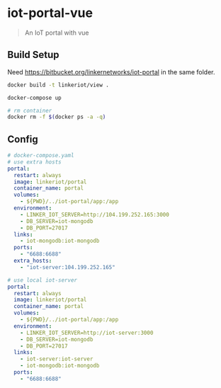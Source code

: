 # iot-portal-vue

> An IoT portal with vue

## Build Setup
Need https://bitbucket.org/linkernetworks/iot-portal in the same folder.

``` bash
docker build -t linkeriot/view .

docker-compose up

# rm container
docker rm -f $(docker ps -a -q)
```

## Config
``` yaml
# docker-compose.yaml
# use extra hosts
portal:
  restart: always
  image: linkeriot/portal
  container_name: portal
  volumes:
    - ${PWD}/../iot-portal/app:/app
  environment:
    - LINKER_IOT_SERVER=http://104.199.252.165:3000
    - DB_SERVER=iot-mongodb
    - DB_PORT=27017
  links:
    - iot-mongodb:iot-mongodb
  ports:
    - "6688:6688"
  extra_hosts:
    - "iot-server:104.199.252.165"

# use local iot-server
portal:
  restart: always
  image: linkeriot/portal
  container_name: portal
  volumes:
    - ${PWD}/../iot-portal/app:/app
  environment:
    - LINKER_IOT_SERVER=http://iot-server:3000
    - DB_SERVER=iot-mongodb
    - DB_PORT=27017
  links:
    - iot-server:iot-server
    - iot-mongodb:iot-mongodb
  ports:
    - "6688:6688"
```
